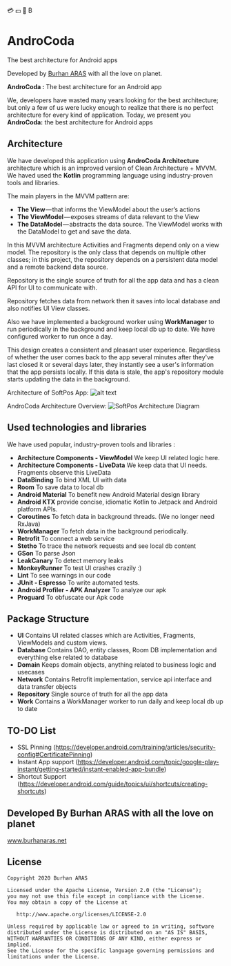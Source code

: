 
💳 💵 🏦 ₿

# AndroCoda
The best architecture for Android apps


Developed by [Burhan ARAS] with all the love on planet.

**AndroCoda :** The best architecture for an Android app

We, developers have wasted many years looking for the best architecture; but only a few of us were lucky enough to realize that there is no perfect architecture for every kind of application.
Today, we present you **AndroCoda:** the best architecture for Android apps


## Architecture

We have developed this application using **AndroCoda Architecture** architecture which is an improved version of Clean Architecture + MVVM. We haved used the **Kotlin** programming language using industry-proven tools and libraries.

The main players in the MVVM pattern are:
  - **The View** — that informs the ViewModel about the user’s actions
  - **The ViewModel** — exposes streams of data relevant to the View
  - **The DataModel** — abstracts the data source. The ViewModel works with the DataModel to get and save the data.


In this MVVM architecture Activities and Fragments depend only on a view model. The repository is the only class that depends on multiple other classes; in this project, the repository depends on a persistent data model and a remote backend data source.

Repository is the single source of truth for all the app data and has a clean API for UI to communicate with.

Repository fetches data from network then it saves into local database and also notifies UI View classes.

Also we have implemented a background worker using **WorkManager** to run periodically in the background and keep local db up to date. We have configured worker to run once a day.

This design creates a consistent and pleasant user experience. Regardless of whether the user comes back to the app several minutes after they've last closed it or several days later, they instantly see a user's information that the app persists locally. If this data is stale, the app's repository module starts updating the data in the background.

Architecture of SoftPos App: 
![alt text](https://github.com/burhanaras/ListenHub/blob/master/screenshots/androcoda.png "SoftPos App architecture")

AndroCoda Architecture Overview:
![SoftPos Architecture Diagram](https://github.com/burhanaras/ListenHub/blob/master/screenshots/architecture.jpg?raw=true)


## Used technologies and libraries

We have used popular, industry-proven tools and libraries :

* **Architecture Components - ViewModel** We keep UI related logic here.
* **Architecture Components - LiveData** We keep data that UI needs. Fragments observe this LiveData
* **DataBinding** To bind XML UI with data
* **Room** To save data to local db
* **Android Material** To benefit new Android Material design library
* **Android KTX**  provide concise, idiomatic Kotlin to Jetpack and Android platform APIs.
* **Coroutines** To fetch data in background threads. (We no longer need RxJava)
* **WorkManager** To fetch data in the background periodically.
* **Retrofit** To connect a web service
* **Stetho** To trace the network requests and see local db content
* **GSon** To parse Json
* **LeakCanary** To detect memory leaks
* **MonkeyRunner** To test UI crashes crazily :)
* **Lint** To see warnings in our code
* **JUnit - Espresso** To write automated tests.
* **Android Profiler - APK Analyzer** To analyze our apk
* **Proguard** To obfuscate our Apk code


## Package Structure

* **UI** Contains UI related classes which are Activities, Fragments, ViewModels  and custom views.
* **Database** Contains DAO, entity classes, Room DB implementation and everything else related to database
* **Domain** Keeps domain objects, anything related to business logic and usecases
* **Network** Contains Retrofit implementation, service api interface and data transfer objects
* **Repository** Single source of truth for all the app data
* **Work** Contains a WorkManager worker to run daily and keep local db up to date


## TO-DO List

* SSL Pinning (https://developer.android.com/training/articles/security-config#CertificatePinning)
* Instant App support (https://developer.android.com/topic/google-play-instant/getting-started/instant-enabled-app-bundle)
* Shortcut Support (https://developer.android.com/guide/topics/ui/shortcuts/creating-shortcuts)


Developed By Burhan ARAS with all the love on planet
------------

www.burhanaras.net

   [Burhan ARAS]: <http://www.burhanaras.net>


License
-------

    Copyright 2020 Burhan ARAS

    Licensed under the Apache License, Version 2.0 (the "License");
    you may not use this file except in compliance with the License.
    You may obtain a copy of the License at

       http://www.apache.org/licenses/LICENSE-2.0

    Unless required by applicable law or agreed to in writing, software
    distributed under the License is distributed on an "AS IS" BASIS,
    WITHOUT WARRANTIES OR CONDITIONS OF ANY KIND, either express or implied.
    See the License for the specific language governing permissions and
    limitations under the License.
